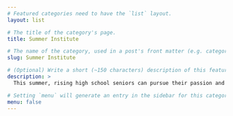 ```yaml
---
# Featured categories need to have the `list` layout.
layout: list

# The title of the category's page.
title: Summer Institute

# The name of the category, used in a post's front matter (e.g. category: <slug>).
slug: Summer Institute

# (Optional) Write a short (~150 characters) description of this featured category.
description: >
  This summer, rising high school seniors can pursue their passion and get a taste of college life at one of LIU's residential campuses in New York. The Summer Honors Institute @ LIU is a one-week intensive that will give you the chance to immerse yourself in different fields of study. You’ll work closely with distinguished faculty mentors and gain invaluable experience through hands-on projects and field trips.

# Setting `menu` will generate an entry in the sidebar for this category.
menu: false
---
```

